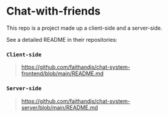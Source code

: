 # Chat-with-friends
This repo is a project made up a client-side and a server-side. 

See a detailed README in their repositories: 

### `Client-side` 
> https://github.com/faithandjs/chat-system-frontend/blob/main/README.md

### `Server-side`
> https://github.com/faithandjs/chat-system-server/blob/main/README.md
